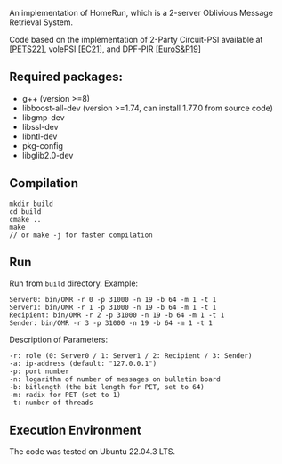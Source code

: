 An implementation of HomeRun, which is a 2-server Oblivious Message Retrieval System.

Code based on the implementation of 2-Party Circuit-PSI available at \[[PETS22](https://github.com/shahakash28/2PC-Circuit-PSI)\], volePSI \[[EC21](https://github.com/Visa-Research/volepsi)\], and DPF-PIR \[[EuroS&P19](https://github.com/dkales/dpf-cpp)\]

## Required packages:
 - g++ (version >=8)
 - libboost-all-dev (version >=1.74, can install 1.77.0 from source code)
 - libgmp-dev
 - libssl-dev
 - libntl-dev
 - pkg-config
 - libglib2.0-dev


## Compilation
```
mkdir build
cd build
cmake ..
make
// or make -j for faster compilation
```

## Run
Run from `build` directory.
Example:
```
Server0: bin/OMR -r 0 -p 31000 -n 19 -b 64 -m 1 -t 1
Server1: bin/OMR -r 1 -p 31000 -n 19 -b 64 -m 1 -t 1
Recipient: bin/OMR -r 2 -p 31000 -n 19 -b 64 -m 1 -t 1
Sender: bin/OMR -r 3 -p 31000 -n 19 -b 64 -m 1 -t 1
```
Description of Parameters:
```
-r: role (0: Server0 / 1: Server1 / 2: Recipient / 3: Sender)
-a: ip-address (default: "127.0.0.1")
-p: port number
-n: logarithm of number of messages on bulletin board
-b: bitlength (the bit length for PET, set to 64)
-m: radix for PET (set to 1)
-t: number of threads
```

## Execution Environment
The code was tested on Ubuntu 22.04.3 LTS.

